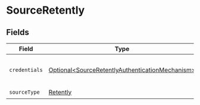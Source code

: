# SourceRetently


## Fields

| Field                                                                                                            | Type                                                                                                             | Required                                                                                                         | Description                                                                                                      |
| ---------------------------------------------------------------------------------------------------------------- | ---------------------------------------------------------------------------------------------------------------- | ---------------------------------------------------------------------------------------------------------------- | ---------------------------------------------------------------------------------------------------------------- |
| `credentials`                                                                                                    | [Optional\<SourceRetentlyAuthenticationMechanism>](../../models/shared/SourceRetentlyAuthenticationMechanism.md) | :heavy_minus_sign:                                                                                               | Choose how to authenticate to Retently                                                                           |
| `sourceType`                                                                                                     | [Retently](../../models/shared/Retently.md)                                                                      | :heavy_check_mark:                                                                                               | N/A                                                                                                              |